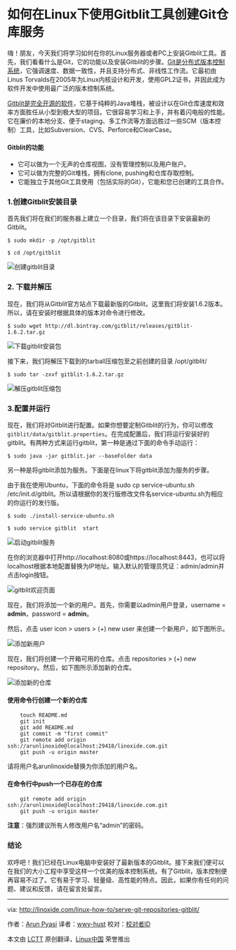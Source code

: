 ﻿如何在Linux下使用Gitblit工具创建Git仓库服务
================================================================================
嗨！朋友，今天我们将学习如何在你的Linux服务器或者PC上安装Gitblit工具。首先，我们看看什么是Git，它的功能以及安装Gitblit的步骤。[Git是分布式版本控制系统][1]，它强调速度、数据一致性，并且支持分布式、非线性工作流。它最初由Linus Torvalds在2005年为Linux内核设计和开发，使用GPL2证书，并因此成为软件开发中使用最广泛的版本控制系统。

[Gitblit是完全开源的软件][2]，它基于纯粹的Java堆栈，被设计以在Git仓库速度和效率方面胜任从小型到极大型的项目。它很容易学习和上手，并有着闪电般的性能。它在廉价的本地分支、便于staging、多工作流等方面远胜过一些SCM（版本控制）工具，比如Subversion、CVS、Perforce和ClearCase。

#### Gitblit的功能 ####

- 它可以做为一个无声的仓库视图，没有管理控制以及用户账户。
- 它可以做为完整的Git堆栈，拥有clone, pushing和仓库存取控制。
- 它能独立于其他Git工具使用（包括实际的Git），它能和您已创建的工具合作。

### 1.创建Gitblit安装目录 ###

首先我们将在我们的服务器上建立一个目录，我们将在该目录下安装最新的Gitblit。

    $ sudo mkdir -p /opt/gitblit

    $ cd /opt/gitblit

![创建gitblit目录](http://blog.linoxide.com/wp-content/uploads/2015/01/creating-directory-gitblit.png)

### 2. 下载并解压 ###

现在，我们将从Gitblit官方站点下载最新版的Gitblit。这里我们将安装1.6.2版本。所以，请在安装时根据具体的版本对命令进行修改。

    $ sudo wget http://dl.bintray.com/gitblit/releases/gitblit-1.6.2.tar.gz

![下载gitblit安装包](http://blog.linoxide.com/wp-content/uploads/2015/01/downloading-gitblit.png)

接下来，我们将解压下载到的tarball压缩包至之前创建的目录 /opt/gitblit/

    $ sudo tar -zxvf gitblit-1.6.2.tar.gz

![解压gitblit压缩包](http://blog.linoxide.com/wp-content/uploads/2015/01/extracting-gitblit-tar.png)

### 3.配置并运行 ###

现在，我们将对Gitblit进行配置。如果你想要定制Gitblit的行为，你可以修改`gitblit/data/gitblit.properties`。在完成配置后，我们将运行安装好的gitblit。有两种方式来运行gitblit，第一种是通过下面的命令手动运行：

    $ sudo java -jar gitblit.jar --baseFolder data

另一种是将gitblit添加为服务。下面是在linux下将gitblit添加为服务的步骤。

由于我在使用Ubuntu，下面的命令将是  sudo cp service-ubuntu.sh /etc/init.d/gitblit。所以请根据你的发行版修改文件名service-ubuntu.sh为相应的你运行的发行版。

    $ sudo ./install-service-ubuntu.sh

    $ sudo service gitblit  start

![启动gitblit服务](http://blog.linoxide.com/wp-content/uploads/2015/01/starting-gitblit-service.png)

在你的浏览器中打开http://localhost:8080或https://localhost:8443，也可以将localhost根据本地配置替换为IP地址。输入默认的管理员凭证：admin/admin并点击login按钮。

![gitblit欢迎页面](http://blog.linoxide.com/wp-content/uploads/2015/01/gitblit-welcome.png)

现在，我们将添加一个新的用户。首先，你需要以admin用户登录，username = **admin**，password = **admin**。

然后，点击 user icon > users > (+) new user 来创建一个新用户，如下图所示。

![添加新用户](http://blog.linoxide.com/wp-content/uploads/2015/01/add-user.png)

现在，我们将创建一个开箱可用的仓库。点击 repositories > (+) new repository。然后，如下图所示添加新的仓库。

![添加新的仓库](http://blog.linoxide.com/wp-content/uploads/2015/01/add-new-repository.png)

#### 使用命令行创建一个新的仓库 ####

        touch README.md
        git init
        git add README.md
        git commit -m "first commit"
        git remote add origin ssh://arunlinoxide@localhost:29418/linoxide.com.git
        git push -u origin master

请将用户名arunlinoxide替换为你添加的用户名。

#### 在命令行中push一个已存在的仓库 ####

        git remote add origin ssh://arunlinoxide@localhost:29418/linoxide.com.git
        git push -u origin master

**注意**：强烈建议所有人修改用户名“admin”的密码。

### 结论 ###

欢呼吧！我们已经在Linux电脑中安装好了最新版本的Gitblit。接下来我们便可以在我们的大小工程中享受这样一个优美的版本控制系统。有了Gitblit，版本控制便再容易不过了。它有易于学习、轻量级、高性能的特点。因此，如果你有任何的问题、建议和反馈，请在留言处留言。

--------------------------------------------------------------------------------

via: http://linoxide.com/linux-how-to/serve-git-repositories-gitblit/

作者：[Arun Pyasi][a]
译者：[wwy-hust](https://github.com/wwy-hust)
校对：[校对者ID](https://github.com/校对者ID)

本文由 [LCTT](https://github.com/LCTT/TranslateProject) 原创翻译，[Linux中国](http://linux.cn/) 荣誉推出

[a]:http://linoxide.com/author/arunp/
[1]:http://git-scm.com/
[2]:http://gitblit.com/